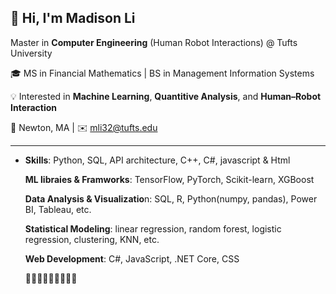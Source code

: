 ## 👋 Hi, I'm Madison Li


Master in **Computer Engineering** (Human Robot Interactions) @ Tufts University 


🎓 MS in Financial Mathematics | BS in Management Information Systems  

💡 Interested in **Machine Learning**, **Quantitive Analysis**, and **Human–Robot Interaction**  

📍 Newton, MA | ✉️ [mli32@tufts.edu](mailto:mli32@tufts.edu)

---



- **Skills**: Python, SQL, API architecture, C++, C#, javascript & Html

  **ML libraies & Framworks**: TensorFlow, PyTorch, Scikit-learn, XGBoost
  
  **Data Analysis & Visualizatio**n: SQL, R, Python(numpy, pandas), Power BI, Tableau, etc.
  
  **Statistical Modeling**: linear regression, random forest, logistic regression, clustering, KNN, etc.

  **Web Development**: C#,  JavaScript, .NET Core, CSS


  🌱🌱🌱🌱🌱🌱🌱🌱🌱

<!--
**MadisonMLi/MadisonMLi** is a ✨ _special_ ✨ repository because its `README.md` (this file) appears on your GitHub profile.

Here are some ideas to get you started:

- 🔭 I’m currently working on ...
- 🌱 I’m currently learning ...
- 👯 I’m looking to collaborate on ...
- 🤔 I’m looking for help with ...
- 💬 Ask me about ...
- 📫 How to reach me: ...
- 😄 Pronouns: ...
- ⚡ Fun fact: ...
-->

